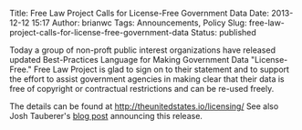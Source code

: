Title: Free Law Project Calls for License-Free Government Data
Date: 2013-12-12 15:17
Author: brianwc
Tags: Announcements, Policy
Slug: free-law-project-calls-for-license-free-government-data
Status: published

Today a group of non-proft public interest organizations have released
updated Best-Practices Language for Making Government Data
"License-Free." Free Law Project is glad to sign on to their statement
and to support the effort to assist government agencies in making clear
that their data is free of copyright or contractual restrictions and can
be re-used freely.

The details can be found at <http://theunitedstates.io/licensing/> See
also Josh Tauberer's [blog
post](http://razor.occams.info/blog/2013/12/12/updated-guidance-for-federal-agencies-open-data-licensing/)
announcing this release.


